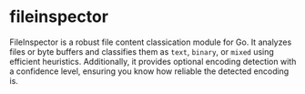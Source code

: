 # fileinspector
FileInspector is a robust file content classication module for Go. It analyzes files or byte buffers and classifies them as `text`, `binary`, or `mixed` using efficient heuristics. Additionally, it provides optional encoding detection  with a confidence level, ensuring you know how reliable the detected encoding is.

